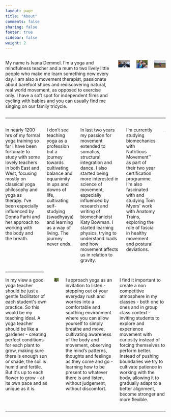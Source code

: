 ```yaml
---
layout: page
title: "About"
comments: false
sharing: false
footer: true
sidebar: false
weight: 2
---
```


<div class="columns">

<p> My name is Ivana Demmel. I’m a yoga and mindfulness teacher and a mum to two lively little people who make me learn something new every day. I am also a movement therapist, passionate about barefoot shoes and rediscovering natural, real world movement, as opposed to exercise only. I have a soft spot for independent films and cycling with babies and you can usually find me singing on our family tricycle.</p>

<p class="centeredimage extra-margin-top extra-margin-top extra-margin-bottom"><img src="../images/yoga-feet.jpg" alt="practising yoga with my tiny one"></img></p>

<p class="centeredimage extra-margin-top"><img src="../images/we-copy.jpg" alt="me and my family"></img></p>

<p class="centeredimage extra-margin-top"><img src="../images/meditation_in_tall_grass.jpg" alt="meditating in tall grass"></img></p>

</div>

___________________

<div class="columns">

<p>In nearly 1200 hrs of my formal yoga training so far I have been fortunate to study with some lovely teachers in both East and West, focusing mostly on classical yoga philosophy and yoga as therapy. I’ve been especially influenced by Donna Farhi and her approach to working with the body and the breath.</p>

<p>I don’t see teaching yoga as a profession but a journey towards cultivating balance and equanimity in ups and downs of life, cultivating self-studying (swadhyaya) and learning as a way of living. The journey never ends.</p> 

<p>In last two years my passion for movement extended  to somatics, structural integration and dance. I also started being more interested in science of movement,  especially influenced by research and writing of biomechanicist Katy Bowman. I started learning physics, trying to understand loads and how movement affects us in relation to gravity.</p>

<p>I’m currently studying biomechanics with Nutritious Movement™ as part of their two year certification programme. I’m also fascinated with and studying Tom Myers’ work with Anatomy Trains, exploring the role of fascia in healthy movement and postural deviations.</p>

<p class="centeredimage"><img src="../images/ornament.png"></img></p>

</div>
___________________

<div class="columns">

<p>In my view a good yoga teacher should be just a gentle facilitator of each student's own practice. So this would be my teaching ideal. A yoga teacher should be like a gardener - creating perfect conditions for each plant to grow, making sure there is enough sun or shade, the soil is humid and fertile. But it's up to each flower to grow - at its own pace and as unique as it is.</p>

<p class="centeredimage"><img src="../images/Vajrasana.jpg" alt="Vajrasana"></img></p>

<p>I approach yoga as an invitation to listen - stepping out of your everyday rush and worries into a comfortable and soothing environment where you can allow yourself to simply breathe and move, cultivating awareness of the body and movement, observing the mind’s patterns, thoughts and feelings as they come and go - learning how to be present to whatever there is and listen, without judgement, without discomfort.</p>

<p>I find it important to create a non competitive atmosphere in my classes - both one to ones and in group class context - inviting students to explore and experience movement with curiosity instead of forcing themselves to perform better. Instead of pushing boundaries we try to cultivate patience in working with the body, allowing it to gradually adapt to a better alignment, become stronger and more flexible.</p>

</div>

___________________

